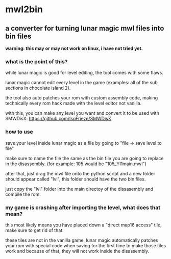 # mwl2bin
## a converter for turning lunar magic mwl files into bin files
**warning: this may or may not work on linux, i have not tried yet.**
### what is the point of this?
while lunar magic is good for level editing, the tool comes with some flaws.

lunar magic cannot edit every level in the game (examples: all of the sub sections in chocolate island 2).

the tool also auto patches your rom with custom assembly code, making technically every rom hack made with the level editor not vanilla.

with this, you can make any level you want and convert it to be used with SMWDisX: https://github.com/IsoFrieze/SMWDisX
### how to use
save your level inside lunar magic as a file by going to "file -> save level to file"

make sure to name the file the same as the bin file you are going to replace in the disassembly. (for example: 105 would be "105_YI1main.mwl")

after that, just drag the mwl file onto the python script and a new folder should appear called "lvl", this folder should have the two bin files.

just copy the "lvl" folder into the main directoy of the dissasembly and compile the rom.
### my game is crashing after importing the level, what does that mean?
this most likely means you have placed down a "direct map16 access" tile, make sure to get rid of that.

these tiles are not in the vanilla game, lunar magic automatically patches your rom with special code when saving for the first time to make those tiles work and because of that, they will not work inside the disassembly.